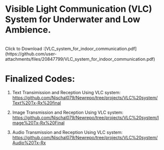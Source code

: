 # Visible Light Communication (VLC) System for Underwater and Low Ambience.
<br>
Click to Download :[VLC_system_for_indoor_communication.pdf](https://github.com/user-attachments/files/20847799/VLC_system_for_indoor_communication.pdf)

# Finalized Codes:
1. Text Transimission and Reception Using VLC system:
https://github.com/Nischal079/Newrepo/tree/projects/VLC%20system/Text%20Tx-Rx%20final

2. Image Transmission and Reception Using VLC system:
https://github.com/Nischal079/Newrepo/tree/projects/VLC%20system/Image%20Tx-Rx%20Final

3. Audio Transmission and Reception Using VLC system:
https://github.com/Nischal079/Newrepo/tree/projects/VLC%20system/Audio%20Tx-Rx
